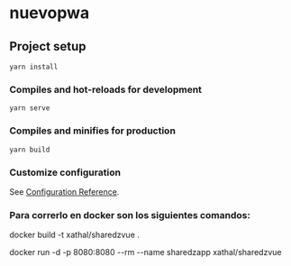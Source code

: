 # nuevopwa

## Project setup
```
yarn install
```

### Compiles and hot-reloads for development
```
yarn serve
```

### Compiles and minifies for production
```
yarn build
```

### Customize configuration
See [Configuration Reference](https://cli.vuejs.org/config/).


### Para correrlo en docker son los siguientes comandos:
docker build -t xathal/sharedzvue .

docker run -d -p 8080:8080 --rm --name sharedzapp xathal/sharedzvue 



